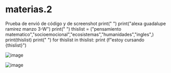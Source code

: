# materias.2
Prueba de envió de código y de screenshot
print(" ")
print("alexa guadalupe ramirez manzo 3-W")
print(" ")
thislist = ("pensamiento matematico","socioemocional","ecosistemas","humanidades","ingles",)
print(thislist)
print(" ")
for  thislist in thislist: 
 print (f"estoy cursando {thislist}")

 ![image](https://github.com/user-attachments/assets/5273d2ab-ad5e-4bac-b66c-0f8728daeb10)

 ![image](https://github.com/user-attachments/assets/d3177c02-e073-4892-b906-f8d7b4a934d5)



